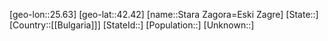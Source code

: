 ﻿---
location: [42.42,25.63]
type: City
tags:
- geo/City


SpocWebEntityId: 34519
isDeleted: false
confidential: public

---
[geo-lon::25.63]
[geo-lat::42.42]
[name::Stara Zagora=Eski Zagre]
[State::]
[Country::[[Bulgaria]]]
[StateId::]
[Population::]
[Unknown::]

